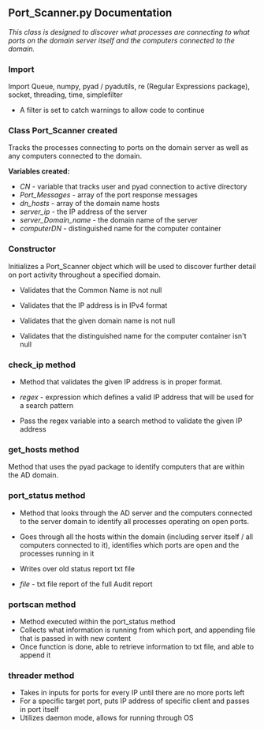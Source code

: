 ## Port_Scanner.py Documentation

_This class is designed to discover what processes are connecting to what ports on the domain server itself and the computers connected to the domain._

### Import
Import Queue, numpy, pyad / pyadutils, re (Regular Expressions package), socket, threading, time, simplefilter

* A filter is set to catch warnings to allow code to continue

### Class Port_Scanner created
Tracks the processes connecting to ports on the domain server as well as any computers connected to the domain.

**Variables created:**
* _CN_ - variable that tracks user and pyad connection to active directory
* _Port_Messages_ - array of the port response messages
* _dn_hosts_ - array of the domain name hosts
* _server_ip_ - the IP address of the server
* _server_Domain_name_ - the domain name of the server
* _computerDN_ - distinguished name for the computer container 

### Constructor 
Initializes a Port_Scanner object which will be used to discover further detail on port activity throughout a specified domain.

* Validates that the Common Name is not null

* Validates that the IP address is in IPv4 format

* Validates that the given domain name is not null

* Validates that the distinguished name for the computer container isn't null

### check_ip method 
* Method that validates the given IP address is in proper format.

* _regex_ - expression which defines a valid IP address that will be used for a search pattern

* Pass the regex variable into a search method to validate the given IP address

### get_hosts method
Method that uses the pyad package to identify computers that are within the AD domain.

### port_status method
* Method that looks through the AD server and the computers connected to the server domain to identify all processes operating on open ports.
* Goes through all the hosts within the domain (including server itself / all computers connected to it), identifies which ports are open and the processes running in it
* Writes over old status report txt file

* _file_ - txt file report of the full Audit report

### portscan method
* Method executed within the port_status method 
* Collects what information is running from which port, and appending file that is passed in with new content 
* Once function is done, able to retrieve information to txt file, and able to append it 

### threader method
* Takes in inputs for ports for every IP until there are no more ports left
* For a specific target port, puts IP address of specific client and passes in port itself 
* Utilizes daemon mode, allows for running through OS 




